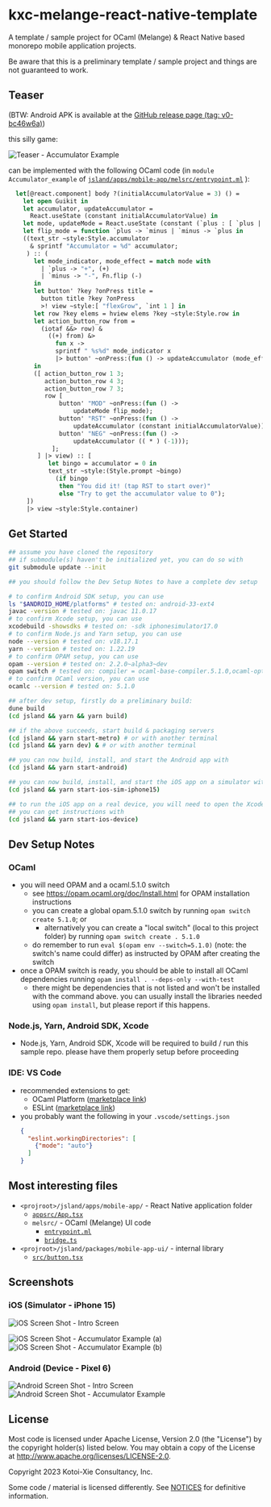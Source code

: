 # kxc-melange-react-native-template

A template / sample project for OCaml (Melange) & React Native based monorepo
mobile application projects.

Be aware that this is a preliminary template / sample project and things are not guaranteed to work.

## Teaser

(BTW: Android APK is available at the [GitHub release page (tag: v0-bc46w6a)](https://github.com/kxcdev/kxc-melange-react-native-template/releases/tag/v0-bc46w6a))

this silly game:

![Teaser - Accumulator Example](./docs/images/teaser-accumulator-43.png "Accumulator Example Teaser")

can be implemented with the following OCaml code (in `module Accumulator_example` of [`jsland/apps/mobile-app/melsrc/entrypoint.ml`](./jsland/apps/mobile-app/melsrc/entrypoint.ml) ):

```ocaml
  let[@react.component] body ?(initialAccumulatorValue = 3) () =
    let open Guikit in
    let accumulator, updateAccumulator =
      React.useState (constant initialAccumulatorValue) in
    let mode, updateMode = React.useState (constant (`plus : [ `plus | `minus ])) in
    let flip_mode = function `plus -> `minus | `minus -> `plus in
    ((text_str ~style:Style.accumulator
      & sprintf "Accumulator = %d" accumulator;
     ) :: (
       let mode_indicator, mode_effect = match mode with
         | `plus -> "+", (+)
         | `minus -> "-", Fn.flip (-)
       in
       let button' ?key ?onPress title =
         button title ?key ?onPress
         >! view ~style:[ "flexGrow", `int 1 ] in
       let row ?key elems = hview elems ?key ~style:Style.row in
       let action_button_row from =
         (iotaf &&> row) &
           ((+) from) &>
             fun x ->
             sprintf " %s%d" mode_indicator x
             |> button' ~onPress:(fun () -> updateAccumulator (mode_effect x))
       in
       ([ action_button_row 1 3;
          action_button_row 4 3;
          action_button_row 7 3;
          row [
              button' "MOD" ~onPress:(fun () ->
                  updateMode flip_mode);
              button' "RST" ~onPress:(fun () ->
                  updateAccumulator (constant initialAccumulatorValue));
              button' "NEG" ~onPress:(fun () ->
                  updateAccumulator (( * ) (-1)));
            ];
        ] |> view) :: [
           let bingo = accumulator = 0 in
           text_str ~style:(Style.prompt ~bingo)
             (if bingo
              then "You did it! (tap RST to start over)"
              else "Try to get the accumulator value to 0");
     ])
     |> view ~style:Style.container)
```

## Get Started
```bash
## assume you have cloned the repository
## if submodule(s) haven't be initialized yet, you can do so with
git submodule update --init

## you should follow the Dev Setup Notes to have a complete dev setup

# to confirm Android SDK setup, you can use
ls "$ANDROID_HOME/platforms" # tested on: android-33-ext4
javac -version # tested on: javac 11.0.17
# to confirm Xcode setup, you can use
xcodebuild -showsdks # tested on: -sdk iphonesimulator17.0
# to confirm Node.js and Yarn setup, you can use
node --version # tested on: v18.17.1
yarn --version # tested on: 1.22.19
# to confirm OPAM setup, you can use
opam --version # tested on: 2.2.0~alpha3~dev
opam switch # tested on: compiler = ocaml-base-compiler.5.1.0,ocaml-options-vanilla.1
# to confirm OCaml version, you can use
ocamlc --version # tested on: 5.1.0

## after dev setup, firstly do a preliminary build:
dune build
(cd jsland && yarn && yarn build)

## if the above succeeds, start build & packaging servers
(cd jsland && yarn start-metro) # or with another terminal
(cd jsland && yarn dev) & # or with another terminal

## you can now build, install, and start the Android app with
(cd jsland && yarn start-android)

## you can now build, install, and start the iOS app on a simulator with
(cd jsland && yarn start-ios-sim-iphone15)

## to run the iOS app on a real device, you will need to open the Xcode project.
## you can get instructions with
(cd jsland && yarn start-ios-device)
```

## Dev Setup Notes
### OCaml
* you will need OPAM and a ocaml.5.1.0 switch
  * see https://opam.ocaml.org/doc/Install.html for OPAM installation instructions
  * you can create a global opam.5.1.0 switch by running `opam switch create 5.1.0`; or
    * alternatively you can create a "local switch" (local to this project folder) by running
      `opam switch create . 5.1.0`
  * do remember to run `eval $(opam env --switch=5.1.0)` (note: the switch's name could differ)
    as instructed by OPAM after creating the switch
* once a OPAM switch is ready, you should be able to install all OCaml dependencies running `opam install . --deps-only --with-test`
  * there might be dependencies that is not listed and won't be installed with the command above.
    you can usually install the libraries needed using `opam install`, but please report if this happens.

### Node.js, Yarn, Android SDK, Xcode
* Node.js, Yarn, Android SDK, Xcode will be required to build / run this sample repo.
  please have them properly setup before proceeding

### IDE: VS Code
* recommended extensions to get:
  * OCaml Platform ([marketplace link](https://marketplace.visualstudio.com/items?itemName=ocamllabs.ocaml-platform))
  * ESLint ([marketplace link](https://marketplace.visualstudio.com/items?itemName=dbaeumer.vscode-eslint))
* you probably want the following in your `.vscode/settings.json`
    ```json
    {
      "eslint.workingDirectories": [
        {"mode": "auto"}
      ]
    }
    ```

## Most interesting files
* `<projroot>/jsland/apps/mobile-app/` - React Native application folder
  * [`appsrc/App.tsx`](./jsland/apps/mobile-app/appsrc/App.tsx)
  * `melsrc/` - OCaml (Melange) UI code
    * [`entrypoint.ml`](./jsland/apps/mobile-app/melsrc/entrypoint.ml)
    * [`bridge.ts`](./jsland/apps/mobile-app/melsrc/bridge.ts)
* `<projroot>/jsland/packages/mobile-app-ui/` - internal library
  * [`src/button.tsx`](./jsland/packages/mobile-app-ui/src/button.tsx)

## Screenshots

### iOS (Simulator - iPhone 15)
![iOS Screen Shot - Intro Screen](./docs/images/sc-iphone-1.png "Intro Screen")

![iOS Screen Shot - Accumulator Example (a)](./docs/images/sc-iphone-2a.png "Accumulator Example (a)")
![iOS Screen Shot - Accumulator Example (b)](./docs/images/sc-iphone-2b.png "Accumulator Example (b)")

### Android (Device - Pixel 6)
![Android Screen Shot - Intro Screen](./docs/images/sc-android-1.png "Intro Screen")
![Android Screen Shot - Accumulator Example](./docs/images/sc-android-2.png "Accumulator Example")

## License
Most code is licensed under Apache License, Version 2.0 (the "License")
by the copyright holder(s) listed below.
You may obtain a copy of the License at http://www.apache.org/licenses/LICENSE-2.0.

Copyright 2023 Kotoi-Xie Consultancy, Inc.

Some code / material is licensed differently.
See [NOTICES](./NOTICES) for definitive information.

